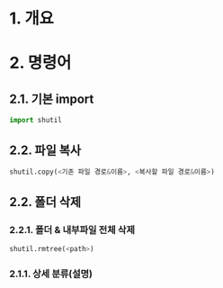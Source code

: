 # 1. 개요

# 2. 명령어

## 2.1. 기본 import

```python
import shutil
```

## 2.2. 파일 복사

```python
shutil.copy(<기존 파일 경로&이름>, <복사할 파일 경로&이름>)
```

## 2.2. 폴더 삭제

### 2.2.1. 폴더 & 내부파일 전체 삭제

```python
shutil.rmtree(<path>)
```



### 2.1.1. 상세 분류(설명)

